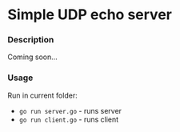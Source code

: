 # Simple UDP echo server

### Description 

Coming soon...

### Usage

Run in current folder:
- ```go run server.go``` - runs server
- ```go run client.go``` - runs client